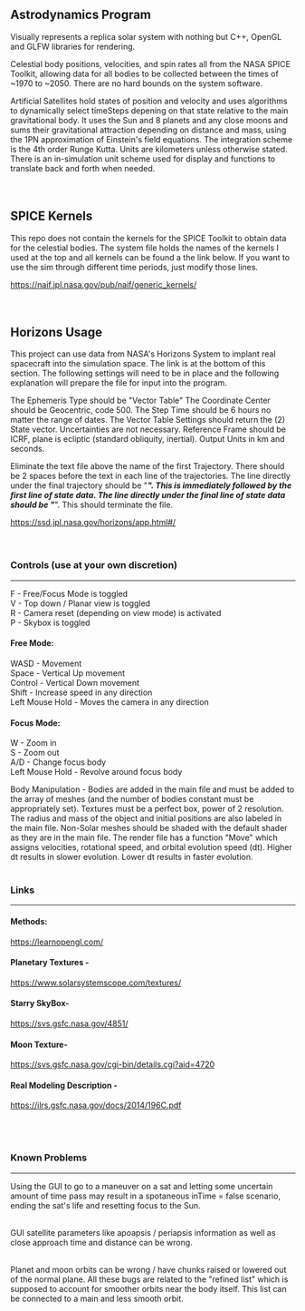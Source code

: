 ## Astrodynamics Program

Visually represents a replica solar system with nothing but C++, OpenGL and GLFW libraries for rendering.

Celestial body positions, velocities, and spin rates all from the NASA SPICE Toolkit, allowing data for all
bodies to be collected between the times of ~1970 to ~2050. There are no hard bounds on the system software.

Artificial Satellites hold states of position and velocity and uses algorithms to dynamically select timeSteps
depening on that state relative to the main gravitational body. It uses the Sun and 8 planets and any close moons
and sums their gravitational attraction depending on distance and mass, using the 1PN approximation of Einstein's
field equations. The integration scheme is the 4th order Runge Kutta. Units are kilometers unless otherwise 
stated. There is an in-simulation unit scheme used for display and functions to translate back and forth when
needed.<br><br><br>


## SPICE Kernels

This repo does not contain the kernels for the SPICE Toolkit to obtain data for the celestial bodies. The 
system file holds the names of the kernels I used at the top and all kernels can be found a the link below. If 
you want to use the sim through different time periods, just modify those lines.

https://naif.jpl.nasa.gov/pub/naif/generic_kernels/<br><br><br>

## Horizons Usage

This project can use data from NASA's Horizons System to implant real spacecraft into the simulation space. The
link is at the bottom of this section. The following settings will need to be in place and the following explanation
will prepare the file for input into the program. 

The Ephemeris Type should be "Vector Table"
The Coordinate Center should be Geocentric, code 500.
The Step Time should be 6 hours no matter the range of dates.
The Vector Table Settings should return the (2) State vector. Uncertainties are not necessary.
Reference Frame should be ICRF, plane is ecliptic (standard obliquity, inertial).
Output Units in km and seconds.

Eliminate the text file above the name of the first Trajectory. There should be 2 spaces before the text in each line
of the trajectories. The line directly under the final trajectory should be "***". This is immediately followed by the first
line of state data. The line directly under the final line of state data should be "***". This should terminate the file.

https://ssd.jpl.nasa.gov/horizons/app.html#/<br><br><br>


### Controls (use at your own discretion)
---
F - Free/Focus Mode is toggled<br>
V - Top down / Planar view is toggled<br>
R - Camera reset (depending on view mode) is activated<br>
P - Skybox is toggled<br>

#### Free Mode:
WASD - Movement<br>
Space - Vertical Up movement<br>
Control - Vertical Down movement<br>
Shift - Increase speed in any direction<br>
Left Mouse Hold - Moves the camera in any direction<br>

#### Focus Mode:
W - Zoom in<br>
S - Zoom out<br>
A/D - Change focus body<br>
Left Mouse Hold - Revolve around focus body<br>

Body Manipulation - Bodies are added in the main file and must be added to the 
array of meshes (and the number of bodies constant must be appropriately set).
Textures must be a perfect box, power of 2 resolution. The radius and mass of the object
and initial positions are also labeled in the main file.
Non-Solar meshes should be shaded with the default shader as they are in the main file.
The render file has a function "Move" which assigns velocities, rotational speed,
and orbital evolution speed (dt). Higher dt results in slower evolution. Lower dt
results in faster evolution.<br><br>

### Links
---

#### Methods:
https://learnopengl.com/
#### Planetary Textures -
https://www.solarsystemscope.com/textures/
#### Starry SkyBox-
https://svs.gsfc.nasa.gov/4851/
#### Moon Texture-
https://svs.gsfc.nasa.gov/cgi-bin/details.cgi?aid=4720
#### Real Modeling Description - 
https://ilrs.gsfc.nasa.gov/docs/2014/196C.pdf<br><br><br><br>


### Known Problems
---

Using the GUI to go to a maneuver on a sat and letting some uncertain amount of time pass may result
in a spotaneous inTime = false scenario, ending the sat's life and resetting focus to the Sun.<br><br>

GUI satellite parameters like apoapsis / periapsis information as well as close approach time and distance
can be wrong. <br><br>

Planet and moon orbits can be wrong / have chunks raised or lowered out of the normal plane. All these bugs
are related to the "refined list" which is supposed to account for smoother orbits near the body itself.
This list can be connected to a main and less smooth orbit.<br><br>



